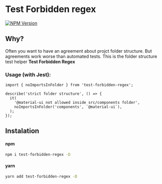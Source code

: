 # Test Forbidden regex

<a href="https://www.npmjs.com/package/test-forbidden-regex" target="_blank">
  <img src="https://img.shields.io/npm/v/test-forbidden-regex.svg" alt="NPM Version" />
</a>

## Why?
Often you want to have an agreement about projct folder structure. But agreements work worse than automated tests. This is the folder structure test helper **Test Forbidden Regex**

### Usage (with Jest):

```tsx
import { noImportsInFolder } from 'test-forbidden-regex';

describe('strict folder structure', () => {
  it(
    '@material-ui not allowed inside src/components folder',
    noImportsInFolder('components', `@material-ui`),
  );
});
```

## Instalation
#### npm
```bash
npm i test-forbidden-regex -D
```
#### yarn
```bash
yarn add test-forbidden-regex -D
```
